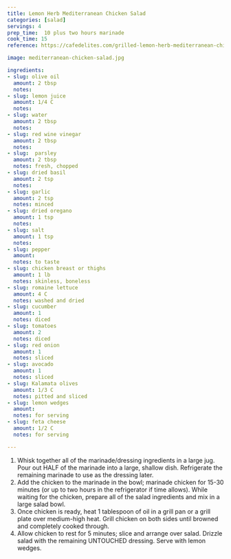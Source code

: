 ```yaml
---
title: Lemon Herb Mediterranean Chicken Salad
categories: [salad]
servings: 4
prep_time:  10 plus two hours marinade
cook_time: 15
reference: https://cafedelites.com/grilled-lemon-herb-mediterranean-chicken-salad-recipe/

image: mediterranean-chicken-salad.jpg

ingredients:
- slug: olive oil
  amount: 2 tbsp
  notes:
- slug: lemon juice
  amount: 1/4 C
  notes:
- slug: water
  amount: 2 tbsp
  notes:
- slug: red wine vinegar
  amount: 2 tbsp
  notes:
- slug:  parsley
  amount: 2 tbsp
  notes: fresh, chopped
- slug: dried basil
  amount: 2 tsp
  notes:
- slug: garlic
  amount: 2 tsp
  notes: minced
- slug: dried oregano
  amount: 1 tsp
  notes:
- slug: salt
  amount: 1 tsp
  notes:
- slug: pepper
  amount:
  notes: to taste
- slug: chicken breast or thighs
  amount: 1 lb
  notes: skinless, boneless
- slug: romaine lettuce
  amount: 4 C
  notes: washed and dried
- slug: cucumber
  amount: 1
  notes: diced
- slug: tomatoes
  amount: 2
  notes: diced
- slug: red onion
  amount: 1
  notes: sliced
- slug: avocado
  amount: 1
  notes: sliced
- slug: Kalamata olives
  amount: 1/3 C
  notes: pitted and sliced
- slug: lemon wedges
  amount:
  notes: for serving
- slug: feta cheese
  amount: 1/2 C
  notes: for serving

---
```


1. Whisk together all of the marinade/dressing ingredients in a large jug. Pour out HALF of the marinade into a large, shallow dish. Refrigerate the remaining marinade to use as the dressing later.
2. Add the chicken to the marinade in the bowl; marinade chicken for 15-30 minutes (or up to two hours in the refrigerator if time allows). While waiting for the chicken, prepare all of the salad ingredients and mix in a large salad bowl.
3. Once chicken is ready, heat 1 tablespoon of oil in a grill pan or a grill plate over medium-high heat. Grill chicken on both sides until browned and completely cooked through.
4. Allow chicken to rest for 5 minutes; slice and arrange over salad. Drizzle salad with the remaining UNTOUCHED dressing. Serve with lemon wedges.

